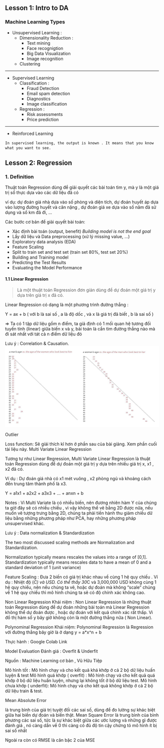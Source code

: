 ## **Lesson 1: Intro to DA**

### Machine Learning Types
- Unsupervised Learning : 
    + Dimensionality Reduction : 
        - Text mining 
        - Face recognigtion 
        - Big Data Visualization
        - Image recognition 
    + Clustering 

***
- Supervised Learning 
    + Classification : 
        - Fraud Detection 
        - Email spam detection
        - Diagnostics
        - Image classification
    + Regression : 
        - Risk assessments 
        - Price prediction 
***
- Reinforced Learning 

```
In supervised learning, the output is known . It means that you know what you want to see.
```

## **Lesson 2: Regression**

### **1. Definition**

Thuật toán Regression dùng để giải quyết các bài toán tìm y, mà y là một giá trị số thực dựa vào các dữ liệu đã có

ví dụ: dự đoán giá nhà dựa vào số phòng và diện tích, dự đoán huyết áp dựa vào lượng đường huyết và cân nặng , dự đoán giá xe dựa vào số năm đã sử dụng và số km đã đi, ... 

Các bước cơ bản để giải quyết bài toán:

- Xác định bài toán (output, benefit)  *Building model is not the end goal*
- Lấy dữ liệu và Data preprocessing (xử lý missing value, …)
- Exploratory data analysis (EDA)
- Feature Scaling 
- Split to train set and test set (train set 80%, test set 20%)
- Building and Training model
- Predicting the Test Results
- Evaluating the Model Performance

#### **1.1 Linear Regression**

> Là một thuật toán Regression đơn giản dùng để dự đoán một giá trị y dựa trên giá trị x đã có.
     
Linear Regression có dạng là một phương trình đường thẳng :
     
Y = ax + b ( với b là sai số , a là độ dốc , và x là giá trị đã biết , b là sai số )

=> Ta có 1 tập dữ liệu gồm n điểm, ta giả định có 1 mối quan hệ tương đối tuyến tính (linear) giữa biến x và y, bài toán là cần tìm đường thẳng nào mà đi sát nhất với tát cả n điểm dữ liệu đó

Lưu ý : Correlation & Causation. 
![Alt text](image.png)


Outlier 



Loss function: 
Sẽ giải thích kĩ hơn ở phần sau của bài giảng. Xem phần cuối tài liệu này.
Multi Variate Linear Regression 

Tương tự như Linear Regression, Multi Variate Linear Regression là thuật toán Regression dùng để dự đoán một giá trị y dựa trên nhiều giá trị x, x1 , x2 đã có.

Ví dụ : Dự đoán giá nhà có x1 mét vuông , x2 phòng ngủ và khoảng cách đến trung tâm thành phố là x3. 

Y = a1x1 + a2x2 + a3x3 + ... + anxn + b 

Notes : Vì Multi Variate là có nhiều biến, nên đương nhiên hàm Y của chúng ta giờ đây sẽ có nhiều chiều , vì vậy không thể vẽ bằng 2D được nữa, nếu muốn vẽ tượng trưng bằng 2D, chúng ta phải tiến hành thu giảm chiều dữ liệu bằng những phương pháp như PCA, hay những phương pháp unsupervised khác. 

Lưu ý : Data normalization & Standardization




The two most discussed scaling methods are Normalization and Standardization. 

Normalization typically means rescales the values into a range of [0,1]. 
Standardization typically means rescales data to have a mean of 0 and a standard deviation of 1 (unit variance)

Feature Scaling : Đưa 2 biến có giá trị khác nhau về cùng 1 hệ quy chiếu . Ví dụ : Nhiệt độ (*C) và USD. Có thể thấy 30*C và 3,000,000 USD không cùng 1 hệ quy chiếu, nên nếu chúng ta vẽ, hoặc dự đoán mà không “scale” chúng về 1 hệ quy chiếu thì mô hình chúng ta sẽ có độ chính xác không cao.

Non Linear Regression 
Khái niệm :
Non Linear Regression là những thuật toán Regression dùng để dự đoán những bài toán mà Linear Regression không thể dự đoán được , hoặc dự đoán với kết quả chính xác rất thấp. Vì đồ thị hàm số y bây giờ không còn là một đường thẳng nữa ( Non Linear).

 Polynominal Regression
Khái niệm:
Polynominal Regression là Regression với đường thẳng bây giờ là ở dạng y = a*x^n + b 

Thực hành : Google Colab Link







Model Evaluation 
Đánh giá : Overfit & Underfit 

Nguồn : Machine Learning cơ bản , Vũ Hữu Tiệp

Mô hình tốt : Mô hình chạy và cho kết quả khá khớp ở cả 2 bộ dữ liệu huấn luyện & test
Mô hình quá khớp ( overfit) : Mô hình chạy và cho kết quả quá khớp ở bộ dữ liệu huấn luyện, nhưng lại không tốt ở bộ dữ liệu test.
Mô hình chưa khớp ( underfit): Mô hình chạy và cho kết quả không khớp ở cả 2 bộ dữ liệu train & test.



Mean Absolute Error

là trung bình của giá trị tuyệt đối các sai số,  dùng để đo lường sự khác biệt giữa hai biến dự đoán và biến thật. 
Mean Square Error
là trung bình của bình phương các sai số, tức là sự khác biệt giữa các ước lượng và những gì được đánh giá , nó càng dần về 0 thì càng có đủ độ tin cậy chứng tỏ mô hình ít bị sai số nhất

Ngoài ra còn có RMSE là căn bậc 2 của MSE 


